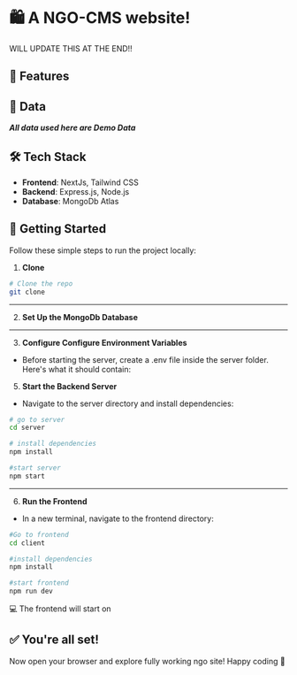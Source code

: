 # 🛍️ A NGO-CMS website!

WILL UPDATE THIS AT THE END!!

## 🚀 Features

## 📸 Data

**_All data used here are Demo Data_**

## 🛠️ Tech Stack

- **Frontend**: NextJs, Tailwind CSS
- **Backend**: Express.js, Node.js
- **Database**: MongoDb Atlas

## 🚀 Getting Started

Follow these simple steps to run the project locally:

1. **Clone**

```bash
# Clone the repo
git clone

```

---

2. **Set Up the MongoDb Database**

---

3. **Configure Configure Environment Variables**

- Before starting the server, create a .env file inside the server folder.
  Here's what it should contain:

5. **Start the Backend Server**

- Navigate to the server directory and install dependencies:

```bash
# go to server
cd server

# install dependencies
npm install

#start server
npm start
```

---

6. **Run the Frontend**

- In a new terminal, navigate to the frontend directory:

```bash
#Go to frontend
cd client

#install dependencies
npm install

#start frontend
npm run dev
```

💻 The frontend will start on

## ✅ You're all set!

Now open your browser and explore fully working ngo site!
Happy coding 🧁
